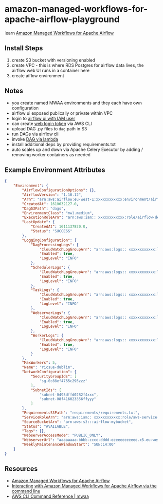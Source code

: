# amazon-managed-workflows-for-apache-airflow-playground

learn [Amazon Managed Workflows for Apache Airflow](https://docs.aws.amazon.com/mwaa/index.html)

## Install Steps

1. create S3 bucket with versioning enabled
2. create VPC - this is where RDS Postgres for airflow data lives, the airflow web UI runs in a container here
3. create aiflow environment

## Notes

* you create named MWAA environments and they each have own configuration
* airflow ui exposed publically or private within VPC
* login to [airflow ui with IAM user](https://docs.aws.amazon.com/mwaa/latest/userguide/access-airflow-ui.html)
* can create [web login token](https://docs.aws.amazon.com/mwaa/latest/userguide/access-airflow-ui.html#call-mwaa-apis-web) via AWS CLI
* upload DAG .py files to `dag` path in S3
* run DAGs via airflow cli
* invoke [DAG via lambda](https://docs.aws.amazon.com/mwaa/latest/userguide/samples-lambda.html)
* install additional deps by providing requirements.txt
* auto scales up and down via Apache Celery Executor by adding / removing worker containers as needed

## Example Environment Attributes

```json
{
    "Environment": {
        "AirflowConfigurationOptions": {},
        "AirflowVersion": "1.10.12",
        "Arn": "arn:aws:airflow:eu-west-1:xxxxxxxxxxxx:environment/airflow-blogpost-dublin",
        "CreatedAt": 1610632127.0,
        "DagS3Path": "dags",
        "EnvironmentClass": "mw1.medium",
        "ExecutionRoleArn": "arn:aws:iam:: xxxxxxxxxxxx:role/airflow-demo-mwaa-eks-iamrole",
        "LastUpdate": {
            "CreatedAt": 1611137820.0,
            "Status": "SUCCESS"
        },
        "LoggingConfiguration": {
            "DagProcessingLogs": {
                "CloudWatchLogGroupArn": "arn:aws:logs:: xxxxxxxxxxxx:log-group:airflow-ricsue-dublin-DAGProcessing",
                "Enabled": true,
                "LogLevel": "INFO"
            },
            "SchedulerLogs": {
                "CloudWatchLogGroupArn": "arn:aws:logs:: xxxxxxxxxxxx:log-group:airflow-ricsue-dublin-Scheduler",
                "Enabled": true,
                "LogLevel": "INFO"
            },
            "TaskLogs": {
                "CloudWatchLogGroupArn": "arn:aws:logs:: xxxxxxxxxxxx:log-group:airflow-ricsue-dublin-Task",
                "Enabled": true,
                "LogLevel": "INFO"
            },
            "WebserverLogs": {
                "CloudWatchLogGroupArn": "arn:aws:logs:: xxxxxxxxxxxx:log-group:airflow-ricsue-dublin-WebServer",
                "Enabled": true,
                "LogLevel": "INFO"
            },
            "WorkerLogs": {
                "CloudWatchLogGroupArn": "arn:aws:logs:: xxxxxxxxxxxx:log-group:airflow-ricsue-dublin-Worker",
                "Enabled": true,
                "LogLevel": "INFO"
            }
        },
        "MaxWorkers": 5,
        "Name": "ricsue-dublin",
        "NetworkConfiguration": {
            "SecurityGroupIds": [
                "sg-0c88ef4755c295zzz"
            ],
            "SubnetIds": [
                "subnet-0493dffd0282f4xxx",
                "subnet-08f416023356ffyyy"
            ]
        },
        "RequirementsS3Path": "requirements/requirements.txt",
        "ServiceRoleArn": "arn:aws:iam:: xxxxxxxxxxxx:role/aws-service-role/airflow.amazonaws.com/AWSServiceRoleForAmazonMWAA",
        "SourceBucketArn": "arn:aws:s3:::airflow-mybucket",
        "Status": "AVAILABLE",
        "Tags": {},
        "WebserverAccessMode": "PUBLIC_ONLY",
        "WebserverUrl": "aaaaaaaa-bbbb-cccc-dddd-eeeeeeeeeeee.c5.eu-west-1.airflow.amazonaws.com",
        "WeeklyMaintenanceWindowStart": "SUN:14:00"
    }
}
```

## Resources

* [Amazon Managed Workflows for Apache Airflow](https://docs.aws.amazon.com/mwaa/index.html)
* [Interacting with Amazon Managed Workflows for Apache Airflow via the command line](https://dev.to/aws/interacting-with-amazon-managed-workflows-for-apache-airflow-via-the-command-line-4e91)
* [AWS CLI Command Reference | mwaa](https://awscli.amazonaws.com/v2/documentation/api/latest/reference/mwaa/index.html)
